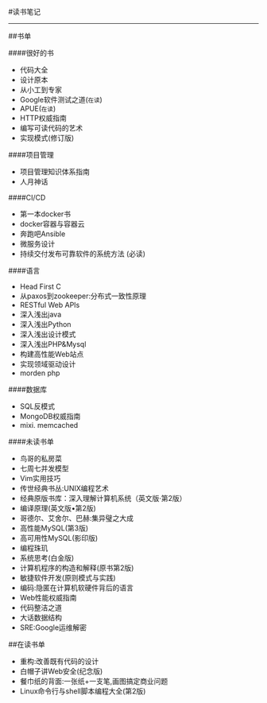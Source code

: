 #读书笔记

---

##书单

####很好的书

* 代码大全
* 设计原本
* 从小工到专家
* Google软件测试之道(`在读`)
* APUE(`在读`)
* HTTP权威指南 
* 编写可读代码的艺术 
* 实现模式(修订版) 

####项目管理

* 项目管理知识体系指南
* 人月神话

####CI/CD

* 第一本docker书
* docker容器与容器云
* 奔跑吧Ansible 
* 微服务设计
* 持续交付发布可靠软件的系统方法 (必读)

####语言

* Head First C
* 从paxos到zookeeper:分布式一致性原理
* RESTful Web APIs
* 深入浅出java
* 深入浅出Python
* 深入浅出设计模式
* 深入浅出PHP&Mysql
* 构建高性能Web站点
* 实现领域驱动设计
* morden php 

####数据库

* SQL反模式
* MongoDB权威指南 
* mixi. memcached

####未读书单

* 鸟哥的私房菜
* 七周七并发模型
* Vim实用技巧 
* 传世经典书丛:UNIX编程艺术 
* 经典原版书库：深入理解计算机系统（英文版·第2版） 
* 编译原理(英文版•第2版) 
* 哥德尔、艾舍尔、巴赫:集异璧之大成 
* 高性能MySQL(第3版) 
* 高可用性MySQL(影印版) 
* 编程珠玑
* 系统思考(白金版) 
* 计算机程序的构造和解释(原书第2版) 
* 敏捷软件开发(原则模式与实践) 
* 编码:隐匿在计算机软硬件背后的语言 
* Web性能权威指南 
* 代码整洁之道 
* 大话数据结构 
* SRE:Google运维解密 

##在读书单

* 重构:改善既有代码的设计 
* 白帽子讲Web安全(纪念版)
* 餐巾纸的背面:一张纸+一支笔,画图搞定商业问题
* Linux命令行与shell脚本编程大全(第2版) 




